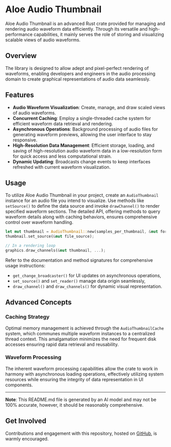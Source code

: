 # Aloe Audio Thumbnail

Aloe Audio Thumbnail is an advanced Rust crate provided for managing and rendering audio waveform data efficiently. Through its versatile and high-performance capabilities, it mainly serves the role of storing and visualizing scalable views of audio waveforms. 

## Overview

The library is designed to allow adept and pixel-perfect rendering of waveforms, enabling developers and engineers in the audio processing domain to create graphical representations of audio data seamlessly. 

## Features

- **Audio Waveform Visualization**: Create, manage, and draw scaled views of audio waveforms.
- **Concurrent Caching**: Employ a single-threaded cache system for efficient waveform data retrieval and rendering.
- **Asynchronous Operations**: Background processing of audio files for generating waveform previews, allowing the user interface to stay responsive.
- **High-Resolution Data Management**: Efficient storage, loading, and saving of high-resolution audio waveform data in a low-resolution form for quick access and less computational strain.
- **Dynamic Updating**: Broadcasts change events to keep interfaces refreshed with current waveform visualization.

## Usage

To utilize Aloe Audio Thumbnail in your project, create an `AudioThumbnail` instance for an audio file you intend to visualize. Use methods like `setSource()` to define the data source and invoke `drawChannel()` to render specified waveform sections. The detailed API, offering methods to query waveform details along with caching behaviors, ensures comprehensive control over waveform handling.

```rust
let mut thumbnail = AudioThumbnail::new(samples_per_thumbnail, &mut format_manager, &mut cache);
thumbnail.set_source(&mut file_source);

// In a rendering loop
graphics.draw_channels(&mut thumbnail, ...);
```

Refer to the documentation and method signatures for comprehensive usage instructions:
- `get_change_broadcaster()` for UI updates on asynchronous operations,
- `set_source()` and `set_reader()` manage data origin seamlessly,
- `draw_channel()` and `draw_channels()` for dynamic visual representation.

## Advanced Concepts

### Caching Strategy

Optimal memory management is achieved through the `AudioThumbnailCache` system, which communes multiple waveform instances to a centralized thread context. This amalgamation minimizes the need for frequent disk accesses ensuring rapid data retrieval and reusability.

### Waveform Processing

The inherent waveform processing capabilities allow the crate to work in harmony with asynchronous loading operations, effectively utilizing system resources while ensuring the integrity of data representation in UI components.

---

**Note**: This README.md file is generated by an AI model and may not be 100% accurate, however, it should be reasonably comprehensive.

## Get Involved

Contributions and engagement with this repository, hosted on [GitHub](https://github.com/klebs6/aloe-rs), is warmly encouraged.
